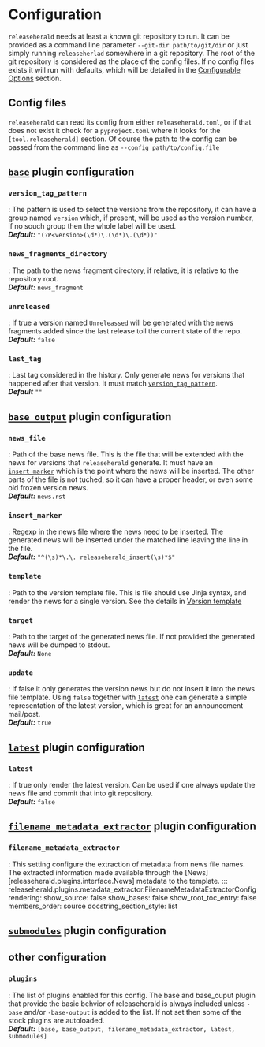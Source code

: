 # Configuration

`releaseherald` needs at least a known git repository to run. It can be provided as a command line
parameter `--git-dir path/to/git/dir`
or just simply running `releaseherlad` somewhere in a git repository. The root of the git repository is considered as
the place of the config files. If no config files exists it will run with defaults, which will be detailed in the
[Configurable Options](#configurable-options) section.

## Config files

`releaseherald` can read its config from either `releaseherald.toml`, or if that does not exist it check for a
`pyproject.toml` where it looks for the `[tool.releaseherald]` section. Of course the path to the config can be passed
from the command line as `--config path/to/config.file`



## [`base`](plugins/stock.md#base) plugin configuration
### `version_tag_pattern`

: The pattern is used to select the versions from the repository, it can have a group named `version` which, if present,
will be used as the version number, if no souch group then the whole label will be used.   
**_Default:_** `"(?P<version>(\d*)\.(\d*)\.(\d*))"`

### `news_fragments_directory`

: The path to the news fragment directory, if relative, it is relative to the repository root.  
**_Default:_** `news_fragment`

### `unreleased`

: If true a version named `Unreleassed` will be generated with the news fragments added since the last release toll the
current state of the repo.  
**_Default:_** `false`

### `last_tag`

: Last tag considered in the history. Only generate news for versions that happened after that version. It must
match [`version_tag_pattern`](#version_tag_pattern).  
**_Default_** `""`


## [`base_output`](plugins/stock.md#base_output) plugin configuration
### `news_file`

: Path of the base news file. This is the file that will be extended with the news for versions that `releaseherald`
generate. It must have an [`insert_marker`](#insert_marker) which is the point where the news will be inserted. The
other parts of the file is not tuched, so it can have a proper header, or even some old frozen version news.  
**_Default:_** `news.rst`

### `insert_marker`

: Regexp in the news file where the news need to be inserted. The generated news will be inserted under the matched line
leaving the line in the file.  
**_Default:_** `"^(\s)*\.\. releaseherald_insert(\s)*$"`

### `template`

: Path to the version template file. This is file should use Jinja syntax, and render the news for a single version. See
the details in [Version template](version_template.md)

### `target`

: Path to the target of the generated news file. If not provided the generated news will be dumped to stdout.  
**_Default:_** `None`

### `update`

: If false it only generates the version news but do not insert it into the news file template. Using `false` together
with [`latest`](#latest) one can generate a simple representation of the latest version, which is great for an
announcement mail/post.  
**_Default:_** `true`

## [`latest`](plugins/stock.md#latest) plugin configuration

### `latest`

: If true only render the latest version. Can be used if one always update the news file and commit that into git
repository.  
**_Default:_** `false`

## [`filename_metadata_extractor`](plugins/stock.md#filename_metadata_extractor) plugin configuration
### `filename_metadata_extractor`

: This setting configure the extraction of metadata from news file names. The extracted information made available 
through the [News][releaseherald.plugins.interface.News] metadata to the template.
::: releaseherald.plugins.metadata_extractor.FilenameMetadataExtractorConfig
    rendering:
        show_source: false 
        show_bases: false
        show_root_toc_entry: false
        members_order: source
        docstring_section_style: list 

## [`submodules`](plugins/stock.md#submodules) plugin configuration

## other configuration
### `plugins`

: The list of plugins enabled for this config. The base and base_ouput plugin that provide the basic behvior of 
releaseherald is always included unless `-base` and/or `-base-output` is added to the list. If not set then some of 
the stock plugins are autoloaded.  
**_Default:_** `[base, base_output, filename_metadata_extractor, latest, submodules]`
